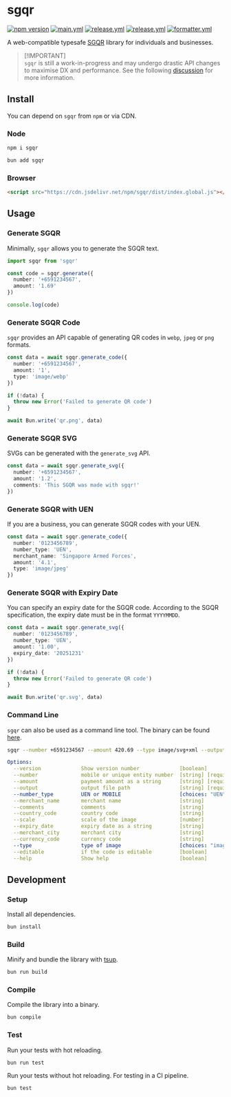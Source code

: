 # sgqr

[![npm version](https://badge.fury.io/js/sgqr.svg)](https://www.npmjs.com/package/sgqr)
[![main.yml](https://github.com/winstxnhdw/sgqr/actions/workflows/main.yml/badge.svg)](https://github.com/winstxnhdw/sgqr/actions/workflows/main.yml)
[![release.yml](https://github.com/winstxnhdw/sgqr/actions/workflows/release.yml/badge.svg)](https://github.com/winstxnhdw/sgqr/actions/workflows/release.yml)
[![release.yml](https://github.com/winstxnhdw/sgqr/actions/workflows/publish.yml/badge.svg)](https://github.com/winstxnhdw/sgqr/actions/workflows/publish.yml)
[![formatter.yml](https://github.com/winstxnhdw/sgqr/actions/workflows/formatter.yml/badge.svg)](https://github.com/winstxnhdw/sgqr/actions/workflows/formatter.yml)

A web-compatible typesafe [SGQR](https://www.mas.gov.sg/development/e-payments/sgqr) library for individuals and businesses.

> [!IMPORTANT]\
> `sgqr` is still a work-in-progress and may undergo drastic API changes to maximise DX and performance. See the following [discussion](https://github.com/winstxnhdw/sgqr/discussions/28) for more information.

## Install

You can depend on `sgqr` from `npm` or via CDN.

### Node

```bash
npm i sgqr
```

```bash
bun add sgqr
```

### Browser

```html
<script src="https://cdn.jsdelivr.net/npm/sgqr/dist/index.global.js"></script>
```

## Usage

### Generate SGQR

Minimally, `sgqr` allows you to generate the SGQR text.

```ts
import sgqr from 'sgqr'

const code = sgqr.generate({
  number: '+6591234567',
  amount: '1.69'
})

console.log(code)
```

### Generate SGQR Code

`sgqr` provides an API capable of generating QR codes in `webp`, `jpeg` or `png` formats.

```ts
const data = await sgqr.generate_code({
  number: '+6591234567',
  amount: '1',
  type: 'image/webp'
})

if (!data) {
  throw new Error('Failed to generate QR code')
}

await Bun.write('qr.png', data)
```

### Generate SGQR SVG

SVGs can be generated with the `generate_svg` API.

```ts
const data = await sgqr.generate_svg({
  number: '+6591234567',
  amount: '1.2',
  comments: 'This SGQR was made with sgqr!'
})
```

### Generate SGQR with UEN

If you are a business, you can generate SGQR codes with your UEN.

```ts
const data = await sgqr.generate_code({
  number: '0123456789',
  number_type: 'UEN',
  merchant_name: 'Singapore Armed Forces',
  amount: '4.1',
  type: 'image/jpeg'
})
```

### Generate SGQR with Expiry Date

You can specify an expiry date for the SGQR code. According to the SGQR specification, the expiry date must be in the format `YYYYMMDD`.

```ts
const data = await sgqr.generate_svg({
  number: '0123456789',
  number_type: 'UEN',
  amount: '1.00',
  expiry_date: '20251231'
})

if (!data) {
  throw new Error('Failed to generate QR code')
}

await Bun.write('qr.svg', data)
```

### Command Line

`sgqr` can also be used as a command line tool. The binary can be found [here](https://github.com/winstxnhdw/sgqr/releases/tag/latest).

```bash
sgqr --number +6591234567 --amount 420.69 --type image/svg+xml --output qr.svg
```

```yml
Options:
  --version             Show version number             [boolean]
  --number              mobile or unique entity number  [string] [required]
  --amount              payment amount as a string      [string] [required]
  --output              output file path                [string] [required]
  --number_type         UEN or MOBILE                   [choices: "UEN", "MOBILE"]
  --merchant_name       merchant name                   [string]
  --comments            comments                        [string]
  --country_code        country code                    [string]
  --scale               scale of the image              [number]
  --expiry_date         expiry date as a string         [string]
  --merchant_city       merchant city                   [string]
  --currency_code       currency code                   [string]
  --type                type of image                   [choices: "image/webp", "image/jpeg", "image/svg+xml"]
  --editable            if the code is editable         [boolean]
  --help                Show help                       [boolean]
```

## Development

### Setup

Install all dependencies.

```bash
bun install
```

### Build

Minify and bundle the library with [tsup](https://github.com/egoist/tsup).

```bash
bun run build
```

### Compile

Compile the library into a binary.

```bash
bun compile
```

### Test

Run your tests with hot reloading.

```bash
bun run test
```

Run your tests without hot reloading. For testing in a CI pipeline.

```bash
bun test
```
